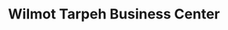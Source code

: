 ---
title: "Wilmot Tarpeh Business Center"
url: /monrovia/wilmot-tarpeh-business-center/
shop: electronics
---